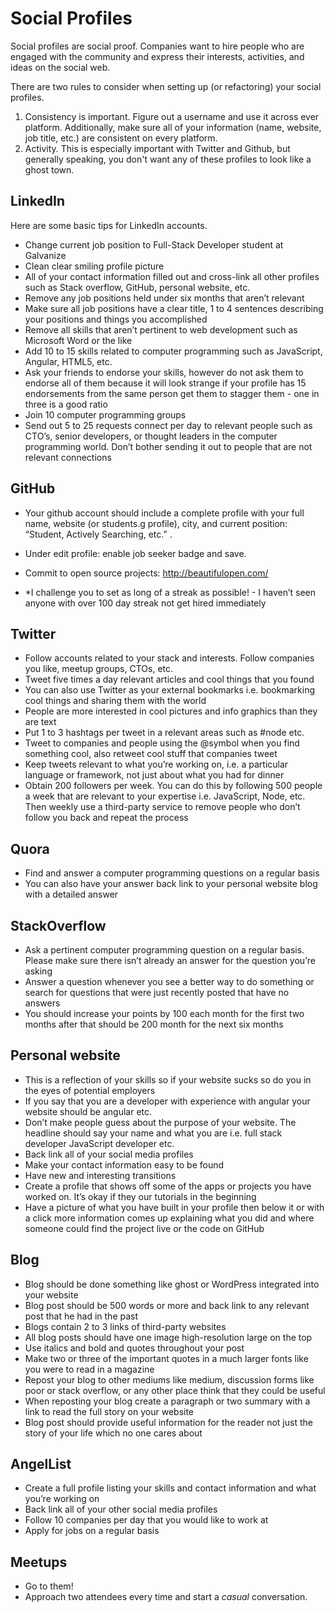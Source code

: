 # Social Profiles

Social profiles are social proof. Companies want to hire people who are engaged with the community and express their interests, activities, and ideas on the social web.

There are two rules to consider when setting up (or refactoring) your social profiles.

1. Consistency is important. Figure out a username and use it across ever platform. Additionally, make sure all of your information (name, website, job title, etc.) are consistent on every platform.
2. Activity. This is especially important with Twitter and Github, but generally speaking, you don't want any of these profiles to look like a ghost town.

## LinkedIn


Here are some basic tips for LinkedIn accounts.

*  Change current job position to Full-Stack Developer student at Galvanize
*  Clean clear smiling profile picture
*  All of your contact information filled out and cross-link all other profiles such as Stack overflow, GitHub, personal website, etc.
*  Remove any job positions held under six months that aren’t relevant
*  Make sure all job positions have a clear title, 1 to 4 sentences describing your positions and things you accomplished
*  Remove all skills that aren’t pertinent to web development such as Microsoft Word or the like
*  Add 10 to 15 skills related to computer programming such as JavaScript, Angular, HTML5, etc.
*  Ask your friends to endorse your skills, however do not ask them to endorse all of them because it will look strange if your profile has 15 endorsements from the same person get them to stagger them - one in three is a good ratio
*  Join 10 computer programming groups
*  Send out 5 to 25 requests connect per day to relevant people such as CTO’s, senior developers, or thought leaders in the computer programming world. Don’t bother sending it out to people that are not relevant connections

## GitHub

- Your github account should include a complete profile with your full name, website (or students.g profile), city, and current position: “Student, Actively Searching, etc.” .

- Under edit profile: enable job seeker badge and save. 

- Commit to open source projects: http://beautifulopen.com/

- *I challenge you to set as long of a streak as possible! - I haven’t seen anyone with over 100 day streak not get hired immediately

## Twitter

- Follow accounts related to your stack and interests. Follow companies you like, meetup groups, CTOs, etc.
- Tweet five times a day relevant articles and cool things that you found
- You can also use Twitter as your external bookmarks i.e. bookmarking cool things and sharing them with the world
- People are more interested in cool pictures and info graphics than they are text
- Put 1 to 3 hashtags per tweet in a relevant areas such as #node etc.
- Tweet to companies and people using the @symbol when you find something cool, also retweet cool stuff that companies tweet
- Keep tweets relevant to what you’re working on, i.e. a particular language or framework, not just about what you had for dinner
- Obtain 200 followers per week. You can do this by following 500 people a week that are relevant to your expertise i.e. JavaScript, Node, etc. Then weekly use a third-party service to remove people who don’t follow you back and repeat the process

## Quora

- Find and answer a computer programming questions on a regular basis
- You can also have your answer back link to your personal website blog with a detailed answer

## StackOverflow

- Ask a pertinent computer programming question on a regular basis. Please make sure there isn’t already an answer for the question you’re asking
- Answer a question whenever you see a better way to do something or search for questions that were just recently posted that have no answers
- You should increase your points by 100 each month for the first two months after that should be 200 month for the next six months

## Personal website

- This is a reflection of your skills so if your website sucks so do you in the eyes of potential employers
- If you say that you are a developer with experience with angular your website should be angular etc.
- Don’t make people guess about the purpose of your website. The headline should say your name and what you are i.e. full stack developer JavaScript developer etc.
- Back link all of your social media profiles
- Make your contact information easy to be found
- Have new and interesting transitions
- Create a profile that shows off some of the apps or projects you have worked on. It’s okay if they our tutorials in the beginning
- Have a picture of what you have built in your profile then below it or with a click more information comes up explaining what you did and where someone could find the project live or the code on GitHub

## Blog

- Blog should be done something like ghost or WordPress integrated into your website
- Blog post should be 500 words or more and back link to any relevant post that he had in the past
- Blogs contain 2 to 3 links of third-party websites
- All blog posts should have one image high-resolution large on the top
- Use italics and bold and quotes throughout your post
- Make two or three of the important quotes in a much larger fonts like you were to read in a magazine
- Repost your blog to other mediums like medium, discussion forms like poor or stack overflow, or any other place think that they could be useful
- When reposting your blog create a paragraph or two summary with a link to read the full story on your website
- Blog post should provide useful information for the reader not just the story of your life which no one cares about

## AngelList

- Create a full profile listing your skills and contact information and what you’re working on
- Back link all of your other social media profiles
- Follow 10 companies per day that you would like to work at
- Apply for jobs on a regular basis

## Meetups

- Go to them!
- Approach two attendees every time and start a *casual* conversation.
